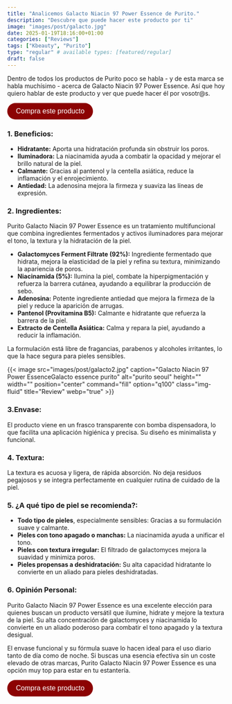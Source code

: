 ```yaml
---
title: "Analicemos Galacto Niacin 97 Power Essence de Purito."
description: "Descubre que puede hacer este producto por ti"
image: "images/post/galacto.jpg"
date: 2025-01-19T18:16:00+01:00
categories: ["Reviews"]
tags: ["Kbeauty", "Purito"]
type: "regular" # available types: [featured/regular]
draft: false
---
```


Dentro de todos los productos de Purito poco se habla - y de esta marca se habla muchísimo - acerca de Galacto Niacin 97 Power Essence. Así que hoy quiero hablar de este producto y ver que puede hacer él por vosotr@s. 

<a href="https://amzn.to/40JsHFE" target="_blank">
  <button class="custom-button">Compra este producto</button>
</a>

<div><style>
  .custom-button {
    background-color: #8c0303; /* Color del botón */
    color: white; /* Color de la fuente */
    font-family: Arial, sans-serif; /* Fuente */
    font-size: 16px; /* Tamaño de la fuente */
    padding: 10px 20px; /* Espaciado interior */
    border: none; /* Sin borde */
    border-radius: 20px; /* Bordes redondeados */
    cursor: pointer; /* Aparece como un cursor de mano */
    transition: background-color 0.3s; /* Transición suave para el cambio de color */
    text-decoration: none; /* Eliminar subrayado */
  }

  .custom-button:hover {
    background-color: #a30f0f; /* Color cuando el botón está en hover */
  }
</style>
</div>

### 1. Beneficios:

- **Hidratante:** Aporta una hidratación profunda sin obstruir los poros.
- **Iluminadora:** La niacinamida ayuda a combatir la opacidad y mejorar el brillo natural de la piel.
- **Calmante:** Gracias al pantenol y la centella asiática, reduce la inflamación y el enrojecimiento.
- **Antiedad:** La adenosina mejora la firmeza y suaviza las líneas de expresión.

### 2. Ingredientes:

Purito Galacto Niacin 97 Power Essence es un tratamiento multifuncional que combina ingredientes fermentados y activos iluminadores para mejorar el tono, la textura y la hidratación de la piel.

- **Galactomyces Ferment Filtrate (92%):** Ingrediente fermentado que hidrata, mejora la elasticidad de la piel y refina su textura, minimizando la apariencia de poros.
- **Niacinamida (5%):** Ilumina la piel, combate la hiperpigmentación y refuerza la barrera cutánea, ayudando a equilibrar la producción de sebo.
- **Adenosina:** Potente ingrediente antiedad que mejora la firmeza de la piel y reduce la aparición de arrugas.
- **Pantenol (Provitamina B5):** Calmante e hidratante que refuerza la barrera de la piel.
- **Extracto de Centella Asiática:** Calma y repara la piel, ayudando a reducir la inflamación.

La formulación está libre de fragancias, parabenos y alcoholes irritantes, lo que la hace segura para pieles sensibles.

{{< image src="images/post/galacto2.jpg" caption="Galacto Niacin 97 Power EssenceGalacto essence purito" alt="purito seoul" height="" width="" position="center" command="fill" option="q100" class="img-fluid" title="Review" webp="true" >}}

### 3.Envase:

El producto viene en un frasco transparente con bomba dispensadora, lo que facilita una aplicación higiénica y precisa. Su diseño es minimalista y funcional.

### 4. Textura:

La textura es acuosa y ligera, de rápida absorción. No deja residuos pegajosos y se integra perfectamente en cualquier rutina de cuidado de la piel.


### 5. ¿A qué tipo de piel se recomienda?: 

- **Todo tipo de pieles**, especialmente sensibles: Gracias a su formulación suave y calmante.
- **Pieles con tono apagado o manchas:** La niacinamida ayuda a unificar el tono.
- **Pieles con textura irregular:** El filtrado de galactomyces mejora la suavidad y minimiza poros.
- **Pieles propensas a deshidratación:** Su alta capacidad hidratante lo convierte en un aliado para pieles deshidratadas.

### 6. Opinión Personal: 

Purito Galacto Niacin 97 Power Essence es una excelente elección para quienes buscan un producto versátil que ilumine, hidrate y mejore la textura de la piel. Su alta concentración de galactomyces y niacinamida lo convierte en un aliado poderoso para combatir el tono apagado y la textura desigual.

El envase funcional y su fórmula suave lo hacen ideal para el uso diario tanto de día como de noche. Si buscas una esencia efectiva sin un coste elevado de otras marcas, Purito Galacto Niacin 97 Power Essence es una opción muy top para estar en tu estantería.

<a href="https://amzn.to/40JsHFE" target="_blank">
  <button class="custom-button">Compra este producto</button>
</a>

<div><style>
  .custom-button {
    background-color: #8c0303; /* Color del botón */
    color: white; /* Color de la fuente */
    font-family: Arial, sans-serif; /* Fuente */
    font-size: 16px; /* Tamaño de la fuente */
    padding: 10px 20px; /* Espaciado interior */
    border: none; /* Sin borde */
    border-radius: 20px; /* Bordes redondeados */
    cursor: pointer; /* Aparece como un cursor de mano */
    transition: background-color 0.3s; /* Transición suave para el cambio de color */
    text-decoration: none; /* Eliminar subrayado */
  }

  .custom-button:hover {
    background-color: #a30f0f; /* Color cuando el botón está en hover */
  }
</style>
</div>


